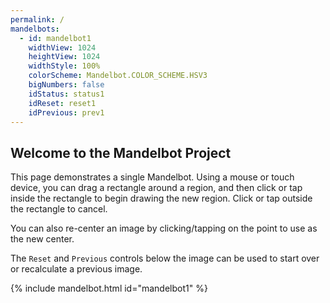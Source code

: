 ```yaml
---
permalink: /
mandelbots:
  - id: mandelbot1
    widthView: 1024
    heightView: 1024
    widthStyle: 100%
    colorScheme: Mandelbot.COLOR_SCHEME.HSV3
    bigNumbers: false
    idStatus: status1
    idReset: reset1
    idPrevious: prev1
---
```


Welcome to the Mandelbot Project
--------------------------------

This page demonstrates a single Mandelbot.  Using a mouse or touch device, you can drag a rectangle around a region,
and then click or tap inside the rectangle to begin drawing the new region.  Click or tap outside the rectangle to cancel.

You can also re-center an image by clicking/tapping on the point to use as the new center.

The `Reset` and `Previous` controls below the image can be used to start over or recalculate a previous image. 

{% include mandelbot.html id="mandelbot1" %}
